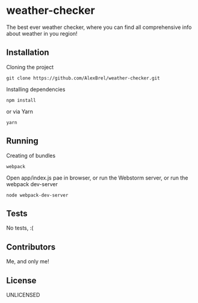 # weather-checker

The best ever weather checker, where you can find all comprehensive info about weather in you region!

## Installation

Cloning the project
```
git clone https://github.com/AlexBrel/weather-checker.git
```

Installing dependencies
```
npm install
```
or via Yarn
```
yarn
```

## Running

Creating of bundles
```
webpack
```

Open app/index.js pae in browser, or run the Webstorm server, or run the webpack dev-server
```
node webpack-dev-server
```

## Tests

No tests, :(

## Contributors

Me, and only me!

## License

UNLICENSED
